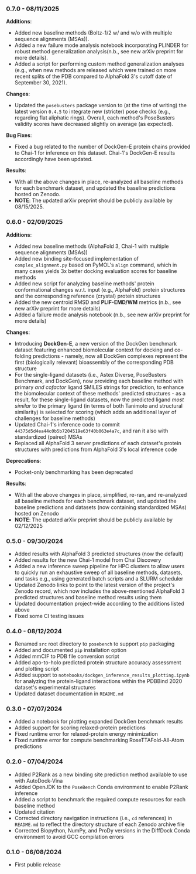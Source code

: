 ### 0.7.0 - 08/11/2025

**Additions**:

- Added new baseline methods (Boltz-1/2 w/ and w/o with multiple sequence alignments (MSAs)).
- Added a new failure mode analysis notebook incorporating PLINDER for robust method generalization analysis(n.b., see new arXiv preprint for more details).
- Added a script for performing custom method generalization analyses (e.g., when new methods are released which were trained on more recent splits of the PDB compared to AlphaFold 3's cutoff date of September 30, 2021).

**Changes**:

- Updated the `posebusters` package version to (at the time of writing) the latest version `0.4.5` to integrate new (stricter) pose checks (e.g., regarding flat aliphatic rings). Overall, each method's PoseBusters validity scores have decreased slightly on average (as expected).

**Bug Fixes**:

- Fixed a bug related to the number of DockGen-E protein chains provided to Chai-1 for inference on this dataset. Chai-1's DockGen-E results accordingly have been updated.

**Results**:

- With all the above changes in place, re-analyzed all baseline methods for each benchmark dataset, and updated the baseline predictions hosted on Zenodo.
- **NOTE**: The updated arXiv preprint should be publicly available by 08/15/2025.

### 0.6.0 - 02/09/2025

**Additions**:

- Added new baseline methods (AlphaFold 3, Chai-1 with multiple sequence alignments (MSAs))
- Added new binding site-focused implementation of `complex_alignment.py` based on PyMOL's `align` command, which in many cases yields 3x better docking evaluation scores for baseline methods
- Added new script for analyzing baseline methods' protein conformational changes w.r.t. input (e.g., AlphaFold) protein structures and the corresponding reference (crystal) protein structures
- Added the new centroid RMSD and **PLIF-EMD/WM** metrics (n.b., see new arXiv preprint for more details)
- Added a failure mode analysis notebook (n.b., see new arXiv preprint for more details)

**Changes**:

- Introducing **DockGen-E**, a new version of the DockGen benchmark dataset featuring enhanced biomolecular context for docking and co-folding predictions - namely, now all DockGen complexes represent the first (biologically relevant) bioassembly of the corresponding PDB structure
- For the single-ligand datasets (i.e., Astex Diverse, PoseBusters Benchmark, and DockGen), now providing each baseline method with primary _and cofactor_ ligand SMILES strings for prediction, to enhance the biomolecular context of these methods' predicted structures - as a result, for these single-ligand datasets, now the predicted ligand _most similar_ to the primary ligand (in terms of both Tanimoto and structural similarity) is selected for scoring (which adds an additional layer of challenges for baseline methods)
- Updated Chai-1's inference code to commit `44375d5d4ea44c0b5b7204519e63f40b063e4a7c`, and ran it also with standardized (paired) MSAs
- Replaced all AlphaFold 3 server predictions of each dataset's protein structures with predictions from AlphaFold 3's local inference code

**Deprecations**:

- Pocket-only benchmarking has been deprecated

**Results**:

- With all the above changes in place, simplified, re-ran, and re-analyzed all baseline methods for each benchmark dataset, and updated the baseline predictions and datasets (now containing standardized MSAs) hosted on Zenodo
- **NOTE**: The updated arXiv preprint should be publicly available by 02/12/2025

### 0.5.0 - 09/30/2024

- Added results with AlphaFold 3 predicted structures (now the default)
- Added results for the new Chai-1 model from Chai Discovery
- Added a new inference sweep pipeline for HPC clusters to allow users to quickly run an exhaustive sweep of all baseline methods, datasets, and tasks e.g., using generated batch scripts and a SLURM scheduler
- Updated Zenodo links to point to the latest version of the project's Zenodo record, which now includes the above-mentioned AlphaFold 3 predicted structures and baseline method results using them
- Updated documentation project-wide according to the additions listed above
- Fixed some CI testing issues

### 0.4.0 - 08/12/2024

- Renamed `src` root directory to `posebench` to support `pip` packaging
- Added and documented `pip` installation option
- Added mmCIF to PDB file conversion script
- Added apo-to-holo predicted protein structure accuracy assessment and plotting script
- Added support to `notebooks/dockgen_inference_results_plotting.ipynb` for analyzing the protein-ligand interactions within the PDBBind 2020 dataset's experimental structures
- Updated dataset documentation in `README.md`

### 0.3.0 - 07/07/2024

- Added a notebook for plotting expanded DockGen benchmark results
- Added support for scoring relaxed-protein predictions
- Fixed runtime error for relaxed-protein energy minimization
- Fixed runtime error for compute benchmarking RoseTTAFold-All-Atom predictions

### 0.2.0 - 07/04/2024

- Added P2Rank as a new binding site prediction method available to use with AutoDock-Vina
- Added OpenJDK to the `PoseBench` Conda environment to enable P2Rank inference
- Added a script to benchmark the required compute resources for each baseline method
- Updated citation
- Corrected directory navigation instructions (i.e., `cd` references) in `README.md` to reflect the directory structure of each Zenodo archive file
- Corrected Biopython, NumPy, and ProDy versions in the DiffDock Conda environment to avoid GCC compilation errors

### 0.1.0 - 06/08/2024

- First public release
